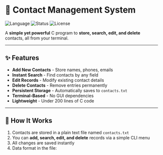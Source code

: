 # 📇 Contact Management System

![Language](https://img.shields.io/badge/Language-C-blue?style=for-the-badge)
![Status](https://img.shields.io/badge/Status-Active-brightgreen?style=for-the-badge)
![License](https://img.shields.io/badge/License-Free-yellow?style=for-the-badge)

A **simple yet powerful** C program to **store, search, edit, and delete** contacts, all from your terminal.

---

## ✨ Features

- **Add New Contacts** - Store names, phones, emails
- **Instant Search** - Find contacts by any field
- **Edit Records** - Modify existing contact details
- **Delete Contacts** - Remove entries permanently
- **Persistent Storage** - Automatically saves to `contacts.txt`
- **Terminal-Based** - No GUI dependencies
- **Lightweight** - Under 200 lines of C code

---

## 📂 How It Works
1. Contacts are stored in a plain text file named `contacts.txt`  
2. You can **add, search, edit, and delete** records via a simple CLI menu  
3. All changes are saved instantly  
4. Data format in the file:  
